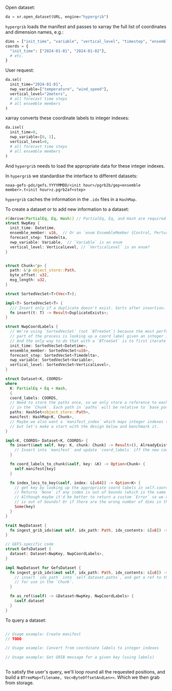 Open dataset:

```python
da = xr.open_dataset(URL, engine="hypergrib")
```

`hypergrib` loads the manifest and passes to xarray the full list of coordinates and dimension names, e.g.:

```python
dims = ["init_time", "variable", "vertical_level", "timestep", "ensemble_member"]
coords = {
  "init_time": ["2024-01-01", "2024-01-02"],
  # etc.
}
```

User request: 

```python
da.sel(
  init_time="2024-01-01",
  nwp_variable=["temperature", "wind_speed"],
  vertical_level="2meters",
  # all forecast time steps
  # all ensemble members
)
```

xarray converts these coordinate labels to integer indexes:

```python
da.isel(
  init_time=0,
  nwp_variable=[0, 1],
  vertical_level=0,
  # all forecast time steps
  # all ensemble members
)
```

And `hypergrib` needs to load the appropriate data for these integer indexes.

In `hypergrib` we standardise the interface to different datasets:

```
noaa-gefs-pds/gefs.YYYYMMDD/<init hour>/pgrb2b/gep<ensemble member>.t<init hour>z.pgrb2af<step>
```

`hypergrib` caches the information in the `.idx` files in a `HashMap`.

To create a dataset or to add new information to a dataset:

```rust
#[derive(PartialEq, Eq, Hash)] // PartialEq, Eq, and Hash are required for HashMap keys.
struct NwpKey {
  init_time: Datetime,
  ensemble_member: u16,  // Or an `enum EnsembleMember {Control, Perturbed(u16)}`
  forecast_step: Timedelta,
  nwp_variable: Variable,  // `Variable` is an enum
  vertical_level: VerticalLevel, // `VerticalLevel` is an enum?
}


struct Chunk<'p> {
  path: &'p object_store::Path,
  byte_offset: u32,
  msg_length: u32,
}

struct SortedVecSet<T>(Vec<T>);

impl<T> SortedVecSet<T> {
  /// Insert only if a duplicate doesn't exist. Sorts after insertion.
  fn insert(t: T) -> Result<DuplicateExists>;
}

struct NwpCoordLabels {
  // We're using `SortedVecSet` (not `BTreeSet`) because the most performance-sensitive
  // part of the process is looking up a coord label given an integer index.
  // And the only way to do that with a `BTreeSet` is to first iterate over the elements.
  init_time: SortedVecSet<Datetime>,
  ensemble_member: SortedVecSet<u16>,
  forecast_step: SortedVecSet<Timedelta>,
  nwp_variable: SortedVecSet<Variable>,
  vertical_level: SortedVecSet<VerticalLevel>,
}

struct Dataset<K, COORDS>
where
  K: PartialEq + Eq + Hash,
  {
  coord_labels: COORDS,
  // Need to store the paths once, so we only store a reference to each Path
  // in the `Chunk`. Each path in `paths` will be relative to `base_path`.
  paths: HashSet<object_store::Path>,
  manifest: HashMap<K, Chunk>,
  // Maybe we also want a `manifest_index` which maps integer indexes to `Chunk`
  // but let's make a start with the design below and benchmark it.
}

impl<K, COORDS> Dataset<K, COORDS> {
  fn insert(&mut self, key: K, chunk: Chunk) -> Result<(), AlreadyExistsError> {
    // Insert into `manifest` and update `coord_labels` iff the new coord doesn't exist yet.
  }

  fn coord_labels_to_chunk(&self, key: &K) -> Option<Chunk> {
    self.manifest[key]
  }

  fn index_locs_to_key(&self, index: &[u64]) -> Option<K> {
    // get key by looking up the appropriate coord labels in self.coord_labels.
    // Returns `None` if any index is out of bounds (which is the same semantics as `Vec::get`).
    // Although maybe it'd be better to return a custom `Error` so we can say which dim
    // is out of bounds? Or if there are the wrong number of dims in the `index`?
    Some(key)
  }
}

trait NwpDataset {
  fn ingest_grib_idx(&mut self, idx_path: Path, idx_contents: &[u8]) -> Result;
}

// GEFS-specific code
struct GefsDataset {
  dataset: Dataset<NwpKey, NwpCoordLabels>,
}

impl NwpDataset for GefsDataset {
  fn ingest_grib_idx(&mut self, idx_path: Path, idx_contents: &[u8]) -> Result {
    // insert `idx_path` into `self.dataset.paths`, and get a ref to the `path` in `paths`
    // for use in the `Chunk`.
  }

  fn as_ref(&self) -> &Dataset<NwpKey, NwpCoordLabels> {
    &self.dataset
  }
}

```


To query a dataset:

```rust

// Usage example: Create manifest
// TODO

// Usage example: Convert from coordinate labels to integer indexes

// Usage example: Get GRIB message for a given key (using labels)
 
```

To satisfy the user's query, we'll loop round all the requested positions, and build a `BTreeMap<filename, Vec<ByteOffsetAndLen>>`. Which we then grab from storage.
